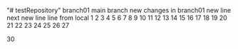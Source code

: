 "# testRepository" 
branch01
main branch
new changes in branch01
new line
next new line
line from local
1
2
3
4
5
6
7
8
9
10
11
12
13
14
15
16
17
18
19
20
21
22
23
24
25
26
27


30
